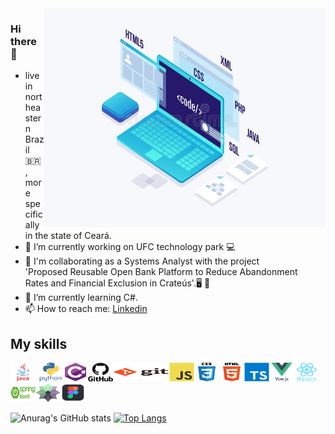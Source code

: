 <img align="right" src="./skills/computador.jpg"  height="350" width="450" /> 

### Hi there 👋

- live in northeastern Brazil 🇧🇷 , more specifically in the state of Ceará.
- 🔭  I’m currently working on UFC technology park :computer:
- 👯  I'm collaborating as a Systems Analyst with the project <br/> 
  'Proposed Reusable Open Bank Platform to Reduce Abandonment<br/> 
   Rates and Financial Exclusion in Crateús'.:desktop_computer: :iphone:
- 🌱 I’m currently learning C#. 
- 📫 How to reach me: <a href="https://www.linkedin.com/in/mizael-machado-da-silva-99a6701a9/">Linkedin</a>


## My skills
<img src="https://raw.githubusercontent.com/devicons/devicon/master/icons/java/java-original-wordmark.svg" height="30" width="40"/> <img src="https://raw.githubusercontent.com/devicons/devicon/master/icons/python/python-original-wordmark.svg" height="30" width="40"/><img src="https://raw.githubusercontent.com/devicons/devicon/master/icons/csharp/csharp-original.svg" height="30" width="40"/><img src="https://raw.githubusercontent.com/devicons/devicon/master/icons/github/github-original-wordmark.svg" height="30" width="40"/><img src="https://raw.githubusercontent.com/devicons/devicon/master/icons/git/git-original-wordmark.svg" height="30" width="90"/><img src="https://raw.githubusercontent.com/devicons/devicon/master/icons/javascript/javascript-original.svg" height="30" width="40"/><img src="https://raw.githubusercontent.com/devicons/devicon/master/icons/css3/css3-original-wordmark.svg" height="30" width="40"/><img src="https://raw.githubusercontent.com/devicons/devicon/master/icons/html5/html5-original-wordmark.svg" height="30" width="40"/><img src="https://raw.githubusercontent.com/devicons/devicon/master/icons/typescript/typescript-original.svg" height="30" width="40"/><img src="https://raw.githubusercontent.com/devicons/devicon/master/icons/vuejs/vuejs-original-wordmark.svg" height="30" width="40"/><img src="https://raw.githubusercontent.com/devicons/devicon/master/icons/react/react-original-wordmark.svg" height="30" width="40"/><img src="./skills/spring.png" height="30" width="40"/><img src="./skills/taiga.png" height="30" width="40"/><img src="./skills/figma.png" height="30" width="40"/>


![Anurag's GitHub stats](https://github-readme-stats.vercel.app/api?username=mizaelMachado&repo=appOng&show_icons=true&theme=vision-friendly-dark)
[![Top Langs](https://github-readme-stats.vercel.app/api/top-langs/?username=mizaelMachado&layout=compact)](https://github.com/anuraghazra/github-readme-stats)
